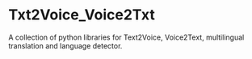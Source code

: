 # Txt2Voice_Voice2Txt



A collection of python libraries for Text2Voice, Voice2Text, multilingual translation and language detector. 



